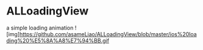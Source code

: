 # ALLoadingView
a simple loading animation
![img]https://github.com/asameLiao/ALLoadingView/blob/master/ios%20loading%20%E5%8A%A8%E7%94%BB.gif
